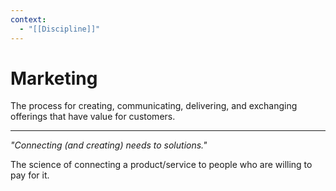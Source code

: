 ```yaml
---
context:
  - "[[Discipline]]"
---
```


# Marketing

The process for creating, communicating, delivering, and exchanging offerings that have value for customers.

---

_"Connecting (and creating) needs to solutions."_

The science of connecting a product/service to people who are willing to pay for it.
